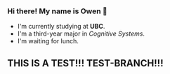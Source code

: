 ### Hi there! My name is Owen 👋 

- I'm currently studying at **UBC**.
- I'm a third-year major in *Cognitive Systems*.
- I'm waiting for lunch.

## THIS IS A TEST!!! TEST-BRANCH!!!

<!--
**owenzli/owenzli** is a ✨ _special_ ✨ repository because its `README.md` (this file) appears on your GitHub profile.

Here are some ideas to get you started:

- 🔭 I’m currently working on ...
- 🌱 I’m currently learning ...
- 👯 I’m looking to collaborate on ...
- 🤔 I’m looking for help with ...
- 💬 Ask me about ...
- 📫 How to reach me: ...
- 😄 Pronouns: ...
- ⚡ Fun fact: ...
-->
